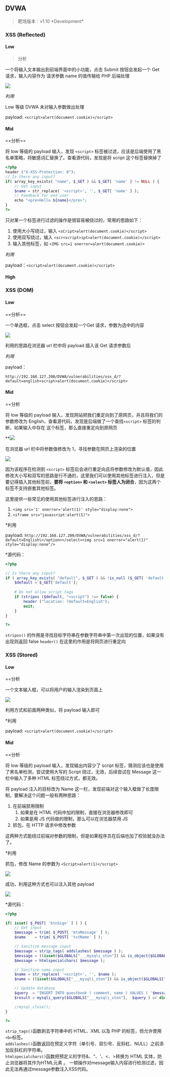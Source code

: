 
## DVWA
>靶场版本：v1.10 \*Development\*

### XSS (Reflected)

#### Low

> 分析

一个将输入文本输出到前端界面中的小功能，点击 Submit 按钮会发起一个 Get 请求，输入内容作为 请求参数 name 的值传输给 PHP 后端处理

![](../../image/Pasted%20image%2020230424181348.png)

*利用*

Low 等级 DVWA 未对输入参数做出处理

payload:  `<script>alert(document.cookie)</script>`

#### Mid

==分析==

将 low 等级的 payload 输入，发现 `<script>` 标签被过滤，应该是后端使用了黑名单策略，将敏感词汇替换了。查看源代码，发现是将 script 这个标签替换掉了

```php
<?php      
header ("X-XSS-Protection: 0");      
// Is there any input?   
if( array_key_exists( "name", $_GET ) && $_GET[ 'name' ] != NULL ) {    
	// Get input    
	$name = str_replace( '<script>', '', $_GET[ 'name' ] );    
	// Feedback for end user    
	echo "<pre>Hello ${name}</pre>";   
}      
?>
```

只对某一个标签进行过滤的操作是很容易被绕过的，常用的思路如下：
1. 使用大小写绕过，输入  `<sCript>alert(document.cookie)</script>`
2. 使用双写绕过，输入 `<scr<script>ipt>alert(document.cookie)</script>`
3. 输入其他标签，如 `<IMG src=1 onerror=alert(document.cookie)>`

*利用*

payload：`<script>alert(document.cookie)</script>`

#### High



### XSS (DOM)

#### Low

==分析==

一个单选框，点击 select 按钮会发起一个Get 请求，参数为选中的内容

![](../../image/Pasted%20image%2020230424182342.png)


利用的思路在浏览器 url 栏中将 payload 插入该 Get 请求参数后

*利用*

payload：

`http://192.168.127.200/DVWA/vulnerabilities/xss_d/?default=english<script>alert(document.cookie)</script>`

#### Mid

==分析

将 low 等级的 payload 输入，发现网站把我们重定向到了原网页，并且将我们的参数修改为 English，查看源代码，发现是后端做了一个查找`<script>` 标签的判断，如果输入中存在 这个标签，那么直接重定向到原网页

**![](../../image/Pasted%20image%2020230424193809.png)

在浏览器 url 栏中将参数值修改为 1，寻找参数在网页上渲染的位置

![](../../image/Pasted%20image%2020230424183649.png)

因为该程序在检测到 `<script>` 标签后会进行重定向且将参数修改为默认值，因此修改大小写和双写的思路是行不通的，这里我们可以使用其他标签进行注入，但是要记得插入其他标签前，**要将 `<option>` 和 `<select>` 标签人为闭合**，因为这两个标签不支持嵌套其他标签。


这里提供一些常见的使用其他标签进行注入的思路：

1. `<img src='1' onerror='alert(1)' style="display:none">`
2. `<iframe src="javascript:alert(1)">`

*利用

payload: `http://192.168.127.200/DVWA/vulnerabilities/xss_d/?default=English\</option></select><img src=1 onerror="alert(1)"  style="display:none"/>`

*源代码：

```php
<?php

// Is there any input?
if ( array_key_exists( "default", $_GET ) && !is_null ($_GET[ 'default' ]) ) {
    $default = $_GET['default'];
    
    # Do not allow script tags
    if (stripos ($default, "<script") !== false) {
        header ("location: ?default=English");
        exit;
    }
}

?>
```

`stripos()` 的作用是寻找目标字符串在参数字符串中第一次出现的位置，如果没有出现则返回 false
`header()` 在这里的作用是将网页进行重定向

### XSS (Stored)

#### Low

==分析

一个文本输入框，可以将用户的输入渲染到页面上

![](../../image/Pasted%20image%2020230424190637.png)

利用方式和前面两种类似，将 payload 输入即可

*利用

payload: `<script>alert(document.cookie)</script>`

#### Mid

==分析

将 low 等级的 payload 输入，发现输出内容少了 script 标签，猜测应该也是使用了黑名单检测，尝试使用大写的 Script 绕过，无效，后续尝试在 Message 这一栏中输入了多种 HTML 标签绕过方式，都无效。

将 payload 注入的目标改为 Name 这一栏，发现前端对这个输入框做了长度限制，要解决这个问题一般有两种思路：
1. 在前端禁用限制
	1. 如果是在 HTML 代码中加的限制，直接在浏览器修改即可
	2. 如果是用 JS 代码做的限制，那么可以在浏览器禁用 JS
2. 抓包，在 HTTP 请求中修改参数

这两种方式能绕过前端对参数的限制，但是如果程序员在后端也加了校验就没办法了。

*利用

抓包，修改 Name 的参数为 `<Script>alert(1)</script>`

![](../../image/Pasted%20image%2020230425000602.png)

成功，利用这种方式也可以注入其他 payload

![](../../image/Pasted%20image%2020230425001108.png)

*源代码：

```php
<?php

if( isset( $_POST[ 'btnSign' ] ) ) {
    // Get input
    $message = trim( $_POST[ 'mtxMessage' ] );
    $name    = trim( $_POST[ 'txtName' ] );

    // Sanitize message input
    $message = strip_tags( addslashes( $message ) );
    $message = ((isset($GLOBALS["___mysqli_ston"]) && is_object($GLOBALS["___mysqli_ston"])) ? mysqli_real_escape_string($GLOBALS["___mysqli_ston"],  $message ) : ((trigger_error("[MySQLConverterToo] Fix the mysql_escape_string() call! This code does not work.", E_USER_ERROR)) ? "" : ""));
    $message = htmlspecialchars( $message );

    // Sanitize name input
    $name = str_replace( '<script>', '', $name );
    $name = ((isset($GLOBALS["___mysqli_ston"]) && is_object($GLOBALS["___mysqli_ston"])) ? mysqli_real_escape_string($GLOBALS["___mysqli_ston"],  $name ) : ((trigger_error("[MySQLConverterToo] Fix the mysql_escape_string() call! This code does not work.", E_USER_ERROR)) ? "" : ""));

    // Update database
    $query  = "INSERT INTO guestbook ( comment, name ) VALUES ( '$message', '$name' );";
    $result = mysqli_query($GLOBALS["___mysqli_ston"],  $query ) or die( '<pre>' . ((is_object($GLOBALS["___mysqli_ston"])) ? mysqli_error($GLOBALS["___mysqli_ston"]) : (($___mysqli_res = mysqli_connect_error()) ? $___mysqli_res : false)) . '</pre>' );

    //mysql_close();
}

?>
```

`strip_tags()`函数剥去字符串中的 HTML、XML 以及 PHP 的标签，但允许使用`<b>`标签。  
`addslashes()`函数返回在预定义字符（单引号、双引号、反斜杠、NULL）之前添加反斜杠的字符串。  
`htmlspecialchars()`函数把预定义的字符&、"、'、<、>转换为 HTML 实体，防止浏览器将其作为HTML元素 。
一顿操作对message输入内容进行检测过滤，因此无法再通过message参数注入XSS代码。

